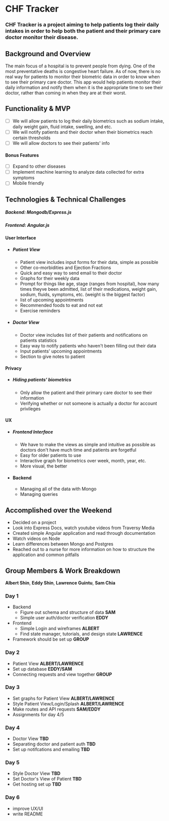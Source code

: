 # CHF Tracker

### CHF Tracker is a project aiming to help patients log their daily intakes in order to help both the patient and their primary care doctor monitor their disease.

## Background and Overview

The main focus of a hospital is to prevent people from dying. One of the most preventative deaths is congestive heart failure. As of now, there is no real way for patients to monitor their biometric data in order to know when to see their primary care doctor. This app would help patients monitor their daily information and notify them when it is the appropriate time to see their doctor, rather than coming in when they are at their worst.

## Functionality & MVP

   - [ ] We will allow patients to log their daily biometrics such as sodium intake, daily weight gain, fluid intake, swelling, and etc.
   - [ ] We will notify patients and their doctor when their biometrics reach certain thresholds
   - [ ] We will allow doctors to see their patients' info

#### Bonus Features
   - [ ] Expand to other diseases
   - [ ] Implement machine learning to analyze data collected for extra symptoms
   - [ ] Mobile friendly

## Technologies & Technical Challenges
  ##### Backend: Mongodb/Express.js
  ##### Frontend: Angular.js

#### User Interface
  + ##### Patient View
    + Patient view includes input forms for their data, simple as possible
    + Other co-morbidities and Ejection Fractions
    + Quick and easy way to send email to their doctor
    + Graphs for their weekly data
    + Prompt for things like age, stage (ranges from hospital), how many times theyve been admitted, list of their medications, weight gain, sodium, fluids, symptoms, etc. (weight is the biggest factor)
    + list of upcoming appointments
    + Recommended foods to eat and not eat
    + Exercise reminders

  + ##### Doctor View
    + Doctor view includes list of their patients and notifications on patients statistics
    + Easy way to notify patients who haven't been filling out their data
    + Input patients' upcoming appointments
    + Section to give notes to patient

#### Privacy
  + ##### Hiding patients' biometrics
    + Only allow the patient and their primary care doctor to see their information
    + Verifying whether or not someone is actually a doctor for account privileges

#### UX
  + ##### Frontend Interface
    + We have to make the views as simple and intuitive as possible as doctors don't have much time and patients are forgetful
    + Easy for older patients to use
    + Interactive graph for biometrics over week, month, year, etc.
    + More visual, the better

  + #### Backend
    + Managing all of the data with Mongo
    + Managing queries

## Accomplished over the Weekend
 - Decided on a project
 - Look into Express Docs, watch youtube videos from Traversy Media
 - Created simple Angular application and read through documentation
 - Watch videos on Node
 - Learn differences between Mongo and Postgres
 - Reached out to a nurse for more information on how to structure the application and common pitfalls
 
## Group Members & Work Breakdown

**Albert Shin**,
**Eddy Shin**,
**Lawrence Guintu**,
**Sam Chia**

### Day 1
  - Backend
    - Figure out schema and structure of data **SAM**
    - Simple user auth/doctor verification **EDDY**
  - Frontend
    - Simple Login and wireframes **ALBERT**
    - Find state manager, tutorials, and design state **LAWRENCE**
  - Framework should be set up **GROUP**

### Day 2
  - Patient View **ALBERT/LAWRENCE**
  - Set up database **EDDY/SAM**
  - Connecting requests and view together **GROUP**

### Day 3

  - Set graphs for Patient View **ALBERT/LAWRENCE**
  - Style Patient View/Login/Splash **ALBERT/LAWRENCE**
  - Make routes and API requests **SAM/EDDY** 
  - Assignments for day 4/5

### Day 4
  - Doctor View **TBD**
  - Separating doctor and patient auth **TBD**
  - Set up notifcations and emailing **TBD**

### Day 5
  - Style Doctor View **TBD**
  - Set Doctor's View of Patient **TBD**
  - Get hosting set up **TBD**

### Day 6
 - improve UX/UI
 - write README